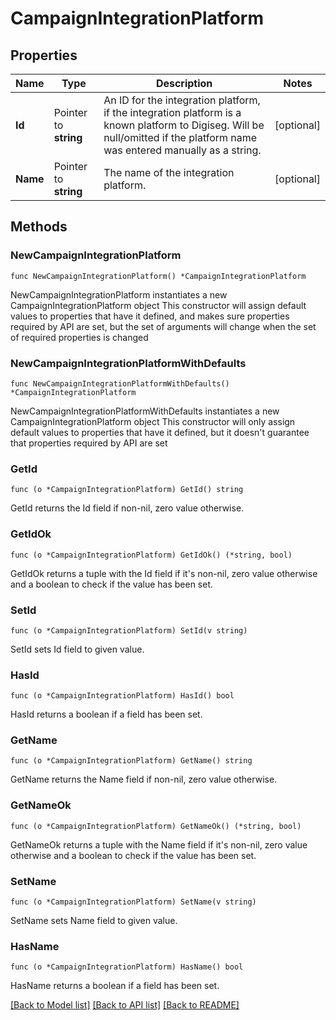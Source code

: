 # CampaignIntegrationPlatform

## Properties

Name | Type | Description | Notes
------------ | ------------- | ------------- | -------------
**Id** | Pointer to **string** | An ID for the integration platform, if the integration platform is a known platform to Digiseg. Will be null/omitted if the platform name was entered manually as a string.  | [optional] 
**Name** | Pointer to **string** | The name of the integration platform. | [optional] 

## Methods

### NewCampaignIntegrationPlatform

`func NewCampaignIntegrationPlatform() *CampaignIntegrationPlatform`

NewCampaignIntegrationPlatform instantiates a new CampaignIntegrationPlatform object
This constructor will assign default values to properties that have it defined,
and makes sure properties required by API are set, but the set of arguments
will change when the set of required properties is changed

### NewCampaignIntegrationPlatformWithDefaults

`func NewCampaignIntegrationPlatformWithDefaults() *CampaignIntegrationPlatform`

NewCampaignIntegrationPlatformWithDefaults instantiates a new CampaignIntegrationPlatform object
This constructor will only assign default values to properties that have it defined,
but it doesn't guarantee that properties required by API are set

### GetId

`func (o *CampaignIntegrationPlatform) GetId() string`

GetId returns the Id field if non-nil, zero value otherwise.

### GetIdOk

`func (o *CampaignIntegrationPlatform) GetIdOk() (*string, bool)`

GetIdOk returns a tuple with the Id field if it's non-nil, zero value otherwise
and a boolean to check if the value has been set.

### SetId

`func (o *CampaignIntegrationPlatform) SetId(v string)`

SetId sets Id field to given value.

### HasId

`func (o *CampaignIntegrationPlatform) HasId() bool`

HasId returns a boolean if a field has been set.

### GetName

`func (o *CampaignIntegrationPlatform) GetName() string`

GetName returns the Name field if non-nil, zero value otherwise.

### GetNameOk

`func (o *CampaignIntegrationPlatform) GetNameOk() (*string, bool)`

GetNameOk returns a tuple with the Name field if it's non-nil, zero value otherwise
and a boolean to check if the value has been set.

### SetName

`func (o *CampaignIntegrationPlatform) SetName(v string)`

SetName sets Name field to given value.

### HasName

`func (o *CampaignIntegrationPlatform) HasName() bool`

HasName returns a boolean if a field has been set.


[[Back to Model list]](../README.md#documentation-for-models) [[Back to API list]](../README.md#documentation-for-api-endpoints) [[Back to README]](../README.md)


